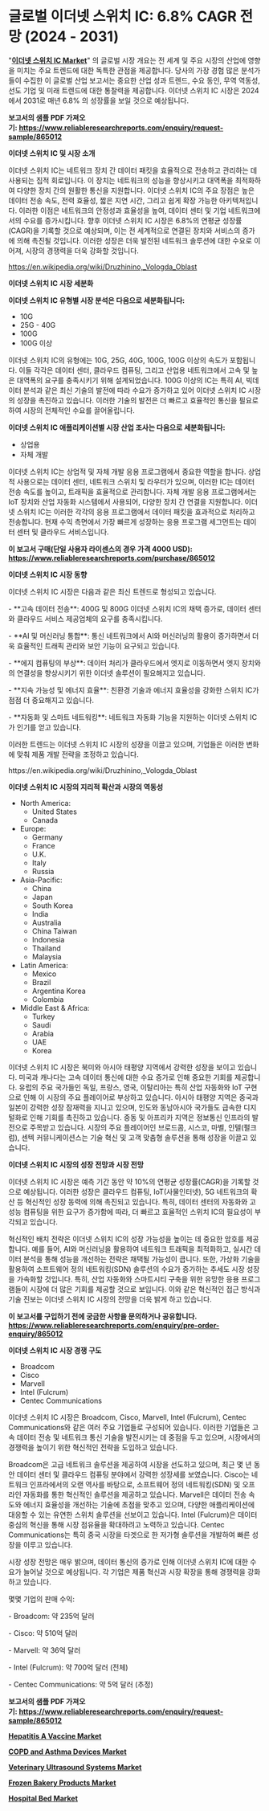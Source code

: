 <p><h1>글로벌 이더넷 스위치 IC: 6.8% CAGR 전망 (2024 - 2031)</h1></p><p>"<strong><a href="https://www.reliableresearchreports.com/ethernet-switch-ics-r865012?utm_campaign=106&utm_medium=7&utm_source=Github&utm_content=ia&utm_term=21112024&utm_id=ethernet-switch-ics">이더넷 스위치 IC Market</a></strong>" 의 글로벌 시장 개요는 전 세계 및 주요 시장의 산업에 영향을 미치는 주요 트렌드에 대한 독특한 관점을 제공합니다. 당사의 가장 경험 많은 분석가들이 수집한 이 글로벌 산업 보고서는 중요한 산업 성과 트렌드, 수요 동인, 무역 역동성, 선도 기업 및 미래 트렌드에 대한 통찰력을 제공합니다. 이더넷 스위치 IC 시장은 2024에서 2031로 매년 6.8% 의 성장률을 보일 것으로 예상됩니다.&nbsp;</p>
<p><strong>보고서의 샘플 PDF 가져오기:&nbsp;<a href="https://www.reliableresearchreports.com/enquiry/request-sample/865012?utm_campaign=106&utm_medium=7&utm_source=Github&utm_content=ia&utm_term=21112024&utm_id=ethernet-switch-ics">https://www.reliableresearchreports.com/enquiry/request-sample/865012</a></strong></p>
<p><strong>이더넷 스위치 IC 및 시장 소개</strong></p>
<p><p>이더넷 스위치 IC는 네트워크 장치 간 데이터 패킷을 효율적으로 전송하고 관리하는 데 사용되는 집적 회로입니다. 이 장치는 네트워크의 성능을 향상시키고 대역폭을 최적화하여 다양한 장치 간의 원활한 통신을 지원합니다. 이더넷 스위치 IC의 주요 장점은 높은 데이터 전송 속도, 전력 효율성, 짧은 지연 시간, 그리고 쉽게 확장 가능한 아키텍처입니다. 이러한 이점은 네트워크의 안정성과 효율성을 높여, 데이터 센터 및 기업 네트워크에서의 수요를 증가시킵니다. 향후 이더넷 스위치 IC 시장은 6.8%의 연평균 성장률(CAGR)을 기록할 것으로 예상되며, 이는 전 세계적으로 연결된 장치와 서비스의 증가에 의해 촉진될 것입니다. 이러한 성장은 더욱 발전된 네트워크 솔루션에 대한 수요로 이어져, 시장의 경쟁력을 더욱 강화할 것입니다.</p></p>
<p><a href="https://en.wikipedia.org/wiki/Druzhinino,_Vologda_Oblast?utm_campaign=106&utm_medium=7&utm_source=Github&utm_content=ia&utm_term=21112024&utm_id=ethernet-switch-ics">https://en.wikipedia.org/wiki/Druzhinino,_Vologda_Oblast</a></p>
<p><strong>이더넷 스위치 IC 시장 세분화</strong></p>
<p><strong>이더넷 스위치 IC 유형별 시장 분석은 다음으로 세분화됩니다:</strong></p>
<p><ul><li>10G</li><li>25G - 40G</li><li>100G</li><li>100G 이상</li></ul></p>
<p><p>이더넷 스위치 IC의 유형에는 10G, 25G, 40G, 100G, 100G 이상의 속도가 포함됩니다. 이들 각각은 데이터 센터, 클라우드 컴퓨팅, 그리고 산업용 네트워크에서 고속 및 높은 대역폭의 요구를 충족시키기 위해 설계되었습니다. 100G 이상의 IC는 특히 AI, 빅데이터 분석과 같은 최신 기술의 발전에 따라 수요가 증가하고 있어 이더넷 스위치 IC 시장의 성장을 촉진하고 있습니다. 이러한 기술의 발전은 더 빠르고 효율적인 통신을 필요로 하여 시장의 전체적인 수요를 끌어올립니다.</p></p>
<p><strong>이더넷 스위치 IC 애플리케이션별 시장 산업 조사는 다음으로 세분화됩니다:</strong></p>
<p><ul><li>상업용</li><li>자체 개발</li></ul></p>
<p><p>이더넷 스위치 IC는 상업적 및 자체 개발 응용 프로그램에서 중요한 역할을 합니다. 상업적 사용으로는 데이터 센터, 네트워크 스위치 및 라우터가 있으며, 이러한 IC는 데이터 전송 속도를 높이고, 트래픽을 효율적으로 관리합니다. 자체 개발 응용 프로그램에서는 IoT 장치와 산업 자동화 시스템에서 사용되어, 다양한 장치 간 연결을 지원합니다. 이더넷 스위치 IC는 이러한 각각의 응용 프로그램에서 데이터 패킷을 효과적으로 처리하고 전송합니다. 현재 수익 측면에서 가장 빠르게 성장하는 응용 프로그램 세그먼트는 데이터 센터 및 클라우드 서비스입니다.</p></p>
<p><strong>이 보고서 구매(단일 사용자 라이센스의 경우 가격 4000 USD): <a href="https://www.reliableresearchreports.com/purchase/865012?utm_campaign=106&utm_medium=7&utm_source=Github&utm_content=ia&utm_term=21112024&utm_id=ethernet-switch-ics">https://www.reliableresearchreports.com/purchase/865012</a></strong></p>
<p><strong>이더넷 스위치 IC 시장 동향</strong></p>
<p><p>이더넷 스위치 IC 시장은 다음과 같은 최신 트렌드로 형성되고 있습니다.</p><p>- **고속 데이터 전송**: 400G 및 800G 이더넷 스위치 IC의 채택 증가로, 데이터 센터와 클라우드 서비스 제공업체의 요구를 충족시킵니다.</p><p>  </p><p>- **AI 및 머신러닝 통합**: 통신 네트워크에서 AI와 머신러닝의 활용이 증가하면서 더욱 효율적인 트래픽 관리와 보안 기능이 요구되고 있습니다.</p><p>- **에지 컴퓨팅의 부상**: 데이터 처리가 클라우드에서 엣지로 이동하면서 엣지 장치와의 연결성을 향상시키기 위한 이더넷 솔루션이 필요해지고 있습니다.</p><p>- **지속 가능성 및 에너지 효율**: 친환경 기술과 에너지 효율성을 강화한 스위치 IC가 점점 더 중요해지고 있습니다.</p><p>- **자동화 및 스마트 네트워킹**: 네트워크 자동화 기능을 지원하는 이더넷 스위치 IC가 인기를 얻고 있습니다.</p><p>이러한 트렌드는 이더넷 스위치 IC 시장의 성장을 이끌고 있으며, 기업들은 이러한 변화에 맞춰 제품 개발 전략을 조정하고 있습니다.</p></p>
<p>https://en.wikipedia.org/wiki/Druzhinino,_Vologda_Oblast</p>
<p><strong>이더넷 스위치 IC 시장의 지리적 확산과 시장의 역동성</strong></p>
<p><ul>
    <li>
        North America:
        <ul>
            <li>United States</li>
            <li>Canada</li>
        </ul>
    </li>
    <li>
        Europe:
        <ul>
            <li>Germany</li>
            <li>France</li>
            <li>U.K.</li>
            <li>Italy</li>
            <li>Russia</li>
        </ul>
    </li>
    <li>
        Asia-Pacific:
        <ul>
            <li>China</li>
            <li>Japan</li>
            <li>South Korea</li>
            <li>India</li>
            <li>Australia</li>
            <li>China Taiwan</li>
            <li>Indonesia</li>
            <li>Thailand</li>
            <li>Malaysia</li>
        </ul>
    </li>
    <li>
        Latin America:
        <ul>
            <li>Mexico</li>
            <li>Brazil</li>
            <li>Argentina Korea</li>
            <li>Colombia</li>
        </ul>
    </li>
    <li>
        Middle East & Africa:
        <ul>
            <li>Turkey</li>
            <li>Saudi</li>
            <li>Arabia</li>
            <li>UAE</li>
            <li>Korea</li>
        </ul>
    </li>
    </ul></p>
<p><p>이더넷 스위치 IC 시장은 북미와 아시아 태평양 지역에서 강력한 성장을 보이고 있습니다. 미국과 캐나다는 고속 데이터 통신에 대한 수요 증가로 인해 중요한 기회를 제공합니다. 유럽의 주요 국가들인 독일, 프랑스, 영국, 이탈리아는 특히 산업 자동화와 IoT 구현으로 인해 이 시장의 주요 플레이어로 부상하고 있습니다. 아시아 태평양 지역은 중국과 일본이 강력한 성장 잠재력을 지니고 있으며, 인도와 동남아시아 국가들도 급속한 디지털화로 인해 기회를 촉진하고 있습니다. 중동 및 아프리카 지역은 정보통신 인프라의 발전으로 주목받고 있습니다. 시장의 주요 플레이어인 브로드콤, 시스코, 마벨, 인텔(펄크럼), 센텍 커뮤니케이션스는 기술 혁신 및 고객 맞춤형 솔루션을 통해 성장을 이끌고 있습니다.</p></p>
<p><strong>이더넷 스위치 IC 시장의 성장 전망과 시장 전망</strong></p>
<p><p>이더넷 스위치 IC 시장은 예측 기간 동안 약 10%의 연평균 성장률(CAGR)을 기록할 것으로 예상됩니다. 이러한 성장은 클라우드 컴퓨팅, IoT(사물인터넷), 5G 네트워크의 확산 등 혁신적인 성장 동력에 의해 촉진되고 있습니다. 특히, 데이터 센터의 자동화와 고성능 컴퓨팅을 위한 요구가 증가함에 따라, 더 빠르고 효율적인 스위치 IC의 필요성이 부각되고 있습니다.</p><p>혁신적인 배치 전략은 이더넷 스위치 IC의 성장 가능성을 높이는 데 중요한 암호를 제공합니다. 예를 들어, AI와 머신러닝을 활용하여 네트워크 트래픽을 최적화하고, 실시간 데이터 분석을 통해 성능을 개선하는 전략은 채택될 가능성이 큽니다. 또한, 가상화 기술을 활용하여 소프트웨어 정의 네트워킹(SDN) 솔루션의 수요가 증가하는 추세도 시장 성장을 가속화할 것입니다. 특히, 산업 자동화와 스마트시티 구축을 위한 유망한 응용 프로그램들이 시장에 더 많은 기회를 제공할 것으로 보입니다. 이와 같은 혁신적인 접근 방식과 기술 진보는 이더넷 스위치 IC 시장의 전망을 더욱 밝게 하고 있습니다.</p></p>
<p><strong>이 보고서를 구입하기 전에 궁금한 사항을 문의하거나 공유합니다. <a href="https://www.reliableresearchreports.com/enquiry/pre-order-enquiry/865012?utm_campaign=106&utm_medium=7&utm_source=Github&utm_content=ia&utm_term=21112024&utm_id=ethernet-switch-ics">https://www.reliableresearchreports.com/enquiry/pre-order-enquiry/865012</a></strong></p>
<p><strong>이더넷 스위치 IC 시장 경쟁 구도</strong></p>
<p><ul><li>Broadcom</li><li>Cisco</li><li>Marvell</li><li>Intel (Fulcrum)</li><li>Centec Communications</li></ul></p>
<p><p>이더넷 스위치 IC 시장은 Broadcom, Cisco, Marvell, Intel (Fulcrum), Centec Communications와 같은 여러 주요 기업들로 구성되어 있습니다. 이러한 기업들은 고속 데이터 전송 및 네트워크 통신 기술을 발전시키는 데 중점을 두고 있으며, 시장에서의 경쟁력을 높이기 위한 혁신적인 전략을 도입하고 있습니다.</p><p>Broadcom은 고급 네트워크 솔루션을 제공하여 시장을 선도하고 있으며, 최근 몇 년 동안 데이터 센터 및 클라우드 컴퓨팅 분야에서 강력한 성장세를 보였습니다. Cisco는 네트워크 인프라에서의 오랜 역사를 바탕으로, 소프트웨어 정의 네트워킹(SDN) 및 오프라인 자동화를 통한 혁신적인 솔루션을 제공하고 있습니다. Marvell은 데이터 전송 속도와 에너지 효율성을 개선하는 기술에 초점을 맞추고 있으며, 다양한 애플리케이션에 대응할 수 있는 유연한 스위치 솔루션을 선보이고 있습니다. Intel (Fulcrum)은 데이터 중심의 혁신을 통해 시장 점유율을 확대하려고 노력하고 있습니다. Centec Communications는 특히 중국 시장을 타겟으로 한 저가형 솔루션을 개발하여 빠른 성장을 이루고 있습니다.</p><p>시장 성장 전망은 매우 밝으며, 데이터 통신의 증가로 인해 이더넷 스위치 IC에 대한 수요가 늘어날 것으로 예상됩니다. 각 기업은 제품 혁신과 시장 확장을 통해 경쟁력을 강화하고 있습니다.</p><p>몇몇 기업의 판매 수익:</p><p>- Broadcom: 약 235억 달러</p><p>- Cisco: 약 510억 달러</p><p>- Marvell: 약 36억 달러</p><p>- Intel (Fulcrum): 약 700억 달러 (전체)</p><p>- Centec Communications: 약 5억 달러 (추정)</p></p>
<p><strong>보고서의 샘플 PDF 가져오기:&nbsp;<a href="https://www.reliableresearchreports.com/enquiry/request-sample/865012?utm_campaign=106&utm_medium=7&utm_source=Github&utm_content=ia&utm_term=21112024&utm_id=ethernet-switch-ics">https://www.reliableresearchreports.com/enquiry/request-sample/865012</a></strong></p>
<p><strong><p><a href="https://issuu.com/reportprime-2/docs/hepatitis-a-vaccine-market-size-203_490baff1f15272?utm_campaign=106&utm_medium=7&utm_source=Github&utm_content=ia&utm_term=21112024&utm_id=ethernet-switch-ics">Hepatitis A Vaccine Market</a></p><p><a href="https://www.linkedin.com/pulse/copd-asthma-devices-market-research-report-analyzing-wibye?utm_campaign=106&utm_medium=7&utm_source=Github&utm_content=ia&utm_term=21112024&utm_id=ethernet-switch-ics">COPD and Asthma Devices Market</a></p><p><a href="https://www.linkedin.com/pulse/market-dynamics-future-trends-global-veterinary-ultrasound-w65fe?utm_campaign=106&utm_medium=7&utm_source=Github&utm_content=ia&utm_term=21112024&utm_id=ethernet-switch-ics">Veterinary Ultrasound Systems Market</a></p><p><a href="https://github.com/julyju69/Market-Research-Report-List-5/blob/main/frozen-bakery-products-market.md?utm_campaign=106&utm_medium=7&utm_source=Github&utm_content=ia&utm_term=21112024&utm_id=ethernet-switch-ics">Frozen Bakery Products Market</a></p><p><a href="https://issuu.com/reportprime-2/docs/hospital-bed-market-size-2030.pptx_fbbe63b37acbf0?utm_campaign=106&utm_medium=7&utm_source=Github&utm_content=ia&utm_term=21112024&utm_id=ethernet-switch-ics">Hospital Bed Market</a></p></strong></p>
<p></p>